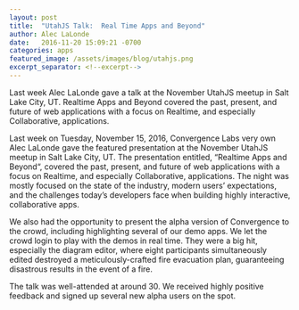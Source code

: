 ```yaml
---
layout: post
title:  "UtahJS Talk:  Real Time Apps and Beyond"
author: Alec LaLonde
date:   2016-11-20 15:09:21 -0700
categories: apps
featured_image: /assets/images/blog/utahjs.png
excerpt_separator: <!--excerpt-->
---
```

Last week Alec LaLonde gave a talk at the November UtahJS meetup in Salt Lake City, UT. Realtime Apps and Beyond covered the past, present, and future of web applications with a focus on Realtime, and especially Collaborative, applications.
<!--excerpt-->

Last week on Tuesday, November 15, 2016, Convergence Labs very own Alec LaLonde gave the featured presentation at the November UtahJS meetup in Salt Lake City, UT. The presentation entitled, “Realtime Apps and Beyond“, covered the past, present, and future of web applications with a focus on Realtime, and especially Collaborative, applications. The night was mostly focused on the state of the industry, modern users’ expectations, and the challenges today’s developers face when building highly interactive, collaborative apps.

We also had the opportunity to present the alpha version of Convergence to the crowd, including highlighting several of our demo apps. We let the crowd login to play with the demos in real time. They were a big hit, especially the diagram editor, where eight participants simultaneously edited destroyed a meticulously-crafted fire evacuation plan, guaranteeing disastrous results in the event of a fire.

The talk was well-attended at around 30. We received highly positive feedback and signed up several new alpha users on the spot.